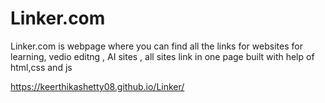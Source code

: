 # Linker.com

Linker.com is webpage where you can find all the links for websites for learning, vedio editng , AI sites , all sites link in one page 
built with help of html,css and js 

https://keerthikashetty08.github.io/Linker/
